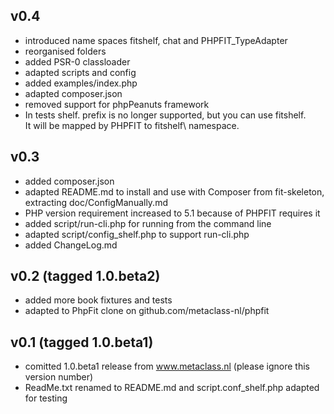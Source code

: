 v0.4
-----------------  
- introduced name spaces fitshelf, chat and PHPFIT_TypeAdapter  
- reorganised folders  
- added PSR-0 classloader  
- adapted scripts and config  
- added examples/index.php  
- adapted composer.json  
- removed support for phpPeanuts framework    
- In tests shelf. prefix is no longer supported, but you can use fitshelf.     
  It will be mapped by PHPFIT to fitshelf\ namespace.  

v0.3
----
- added composer.json
- adapted README.md to install and use with Composer from fit-skeleton,
  extracting doc/ConfigManually.md
- PHP version requirement increased to 5.1 because of PHPFIT requires it
- added script/run-cli.php for running from the command line
- adapted script/config_shelf.php to support run-cli.php
- added ChangeLog.md

v0.2 (tagged 1.0.beta2)
----------------------
- added more book fixtures and tests
- adapted to PhpFit clone on github.com/metaclass-nl/phpfit

v0.1 (tagged 1.0.beta1) 
----------------------
- comitted 1.0.beta1 release from www.metaclass.nl (please ignore this version number)
- ReadMe.txt renamed to README.md and script.conf_shelf.php adapted for testing
